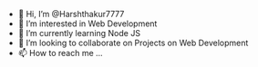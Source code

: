 - 👋 Hi, I’m @Harshthakur7777
- 👀 I’m interested in Web Development
- 🌱 I’m currently learning Node JS
- 💞️ I’m looking to collaborate on Projects on Web Development
- 📫 How to reach me ...

<!---
Harshthakur7777/SocialFish is a ✨ special ✨ repository because its `README.md` (this file) appears on your GitHub profile.
You can click the Preview link to take a look at your changes.
--->
